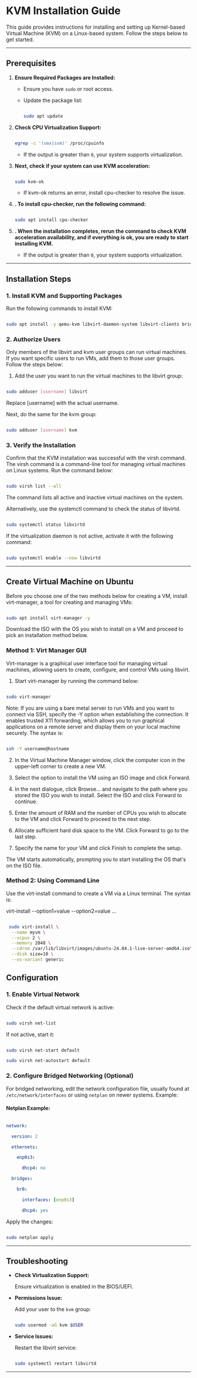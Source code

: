# KVM Installation Guide
 
This guide provides instructions for installing and setting up Kernel-based Virtual Machine (KVM) on a Linux-based system. Follow the steps below to get started.
 
---
 
## Prerequisites

1. **Ensure Required Packages are Installed:**

   - Ensure you have `sudo` or root access.

   - Update the package list:

     ```bash

     sudo apt update

     ```
 
2. **Check CPU Virtualization Support:**

   ```bash

   egrep -c '(vmx|svm)' /proc/cpuinfo

   ```

   - If the output is greater than `0`, your system supports virtualization.

3. **Next, check if your system can use KVM acceleration:**

   ```bash

   sudo kvm-ok

   ```

   - If kvm-ok returns an error, install cpu-checker to resolve the issue.
   
4. **. To install cpu-checker, run the following command:**

   ```bash

   sudo apt install cpu-checker

   ```

5. **. When the installation completes, rerun the command to check KVM acceleration availability, and if everything is ok, you are ready to start installing KVM.**

   - If the output is greater than `0`, your system supports virtualization.

---
 
## Installation Steps
 
### 1. Install KVM and Supporting Packages

Run the following commands to install KVM:

```bash

sudo apt install -y qemu-kvm libvirt-daemon-system libvirt-clients bridge-utils virt-manager

```
 
### 2. Authorize Users

Only members of the libvirt and kvm user groups can run virtual machines. If you want specific users to run VMs, add them to those user groups. Follow the steps below:

1. Add the user you want to run the virtual machines to the libvirt group:

```bash

sudo adduser [username] libvirt

```

Replace [username] with the actual username.

 
Next, do the same for the kvm group:

```bash

sudo adduser [username] kvm

```
 
### 3. Verify the Installation

Confirm that the KVM installation was successful with the virsh command. The virsh command is a command-line tool for managing virtual machines on Linux systems. Run the command below:

```bash

sudo virsh list --all

```
 The command lists all active and inactive virtual machines on the system. 


 Alternatively, use the systemctl command to check the status of libvirtd.

 ```bash

 sudo systemctl status libvirtd

 ```
 If the virtualization daemon is not active, activate it with the following command:

 ```bash

 sudo systemctl enable --now libvirtd

 ```

---

## Create Virtual Machine on Ubuntu

Before you choose one of the two methods below for creating a VM, install virt-manager, a tool for creating and managing VMs:

```bash

sudo apt install virt-manager -y

```
Download the ISO with the OS you wish to install on a VM and proceed to pick an installation method below.

### Method 1: Virt Manager GUI

Virt-manager is a graphical user interface tool for managing virtual machines, allowing users to create, configure, and control VMs using libvirt.

1. Start virt-manager by running the command below:

```bash

sudo virt-manager

```
Note: If you are using a bare metal server to run VMs and you want to connect via SSH, specify the -Y option when establishing the connection. It enables trusted X11 forwarding, which allows you to run graphical applications on a remote server and display them on your local machine securely.
The syntax is:

```bash

ssh -Y username@hostname

```
2. In the Virtual Machine Manager window, click the computer icon in the upper-left corner to create a new VM.

3. Select the option to install the VM using an ISO image and click Forward.

4. In the next dialogue, click Browse... and navigate to the path where you stored the ISO you wish to install. Select the ISO and click Forward to continue.

5. Enter the amount of RAM and the number of CPUs you wish to allocate to the VM and click Forward to proceed to the next step.

6. Allocate sufficient hard disk space to the VM. Click Forward to go to the last step.

7. Specify the name for your VM and click Finish to complete the setup.

The VM starts automatically, prompting you to start installing the OS that's on the ISO file.

### Method 2: Using Command Line

Use the virt-install command to create a VM via a Linux terminal. The syntax is:

virt-install --option1=value --option2=value ...


```bash

 sudo virt-install \
  --name myvm \
  --vcpus 2 \
  --memory 2048 \
  --cdrom /var/lib/libvirt/images/ubuntu-24.04.1-live-server-amd64.iso\
  --disk size=10 \
  --os-variant generic   


```

## Configuration
 
### 1. Enable Virtual Network

Check if the default virtual network is active:

```bash

sudo virsh net-list

```
 
If not active, start it:

```bash

sudo virsh net-start default

sudo virsh net-autostart default

```
 
### 2. Configure Bridged Networking (Optional)

For bridged networking, edit the network configuration file, usually found at `/etc/network/interfaces` or using `netplan` on newer systems. Example:
 
#### Netplan Example:

```yaml

network:

  version: 2

  ethernets:

    enp0s3:

      dhcp4: no

  bridges:

    br0:

      interfaces: [enp0s3]

      dhcp4: yes

```

Apply the changes:

```bash

sudo netplan apply

```
 
---
 
 
## Troubleshooting
 
- **Check Virtualization Support:**

  Ensure virtualization is enabled in the BIOS/UEFI.
 
- **Permissions Issue:**

  Add your user to the `kvm` group:

  ```bash

  sudo usermod -aG kvm $USER

  ```
 
- **Service Issues:**

  Restart the libvirt service:

  ```bash

  sudo systemctl restart libvirtd

  ```
 
---
 

 


 